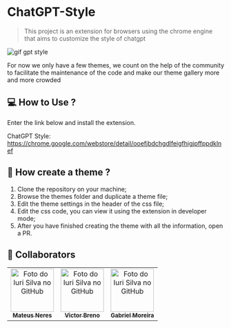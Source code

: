 
# ChatGPT-Style
> This project is an extension for browsers using the chrome engine that aims to customize the style of chatgpt

<img src="https://i.imgur.com/M2ve19T.gif" style="max-width=300px" alt="gif gpt style">

For now we only have a few themes, we count on the help of the community to facilitate the maintenance of the code and make our theme gallery more and more crowded

## 💻 How to Use ?

Enter the link below and install the extension.

ChatGPT Style: https://chrome.google.com/webstore/detail/ooefjbdchgdlfeigfhigjpffppdklnef

## 🚀 How create a theme ?

1. Clone the repository on your machine;
2. Browse the themes folder and duplicate a theme file;
3. Edit the theme settings in the header of the css file;
4. Edit the css code, you can view it using the extension in developer mode;
5. After you have finished creating the theme with all the information, open a PR.

## 🤝 Collaborators

<table>
  <tr>
    <td align="center">
      <a href="https://github.com/mateusneresrb">
        <img src="https://avatars.githubusercontent.com/u/52140952?v=4" width="100px;" alt="Foto do Iuri Silva no GitHub"/><br>
        <sub>
          <b>Mateus Neres</b>
        </sub>
      </a>
    </td>
        <td align="center">
      <a href="https://github.com/VictorBren0">
        <img src="https://avatars.githubusercontent.com/u/87786280?s=64&v=4" width="100px;" alt="Foto do Iuri Silva no GitHub"/><br>
        <sub>
          <b>Victor Breno</b>
        </sub>
      </a>
    </td>
        <td align="center">
      <a href="https://github.com/GabrielMoreiradeSouza">
        <img src="hhttps://avatars.githubusercontent.com/u/120267591?s=64&v=4" width="100px;" alt="Foto do Iuri Silva no GitHub"/><br>
        <sub>
          <b>Gabriel Moreira</b>
        </sub>
      </a>
    </td>
  </tr>
</table>
